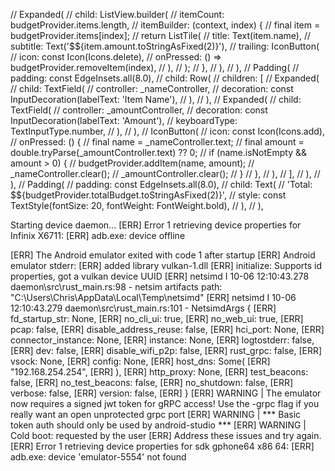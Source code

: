  // Expanded(
          //   child: ListView.builder(
          //     itemCount: budgetProvider.items.length,
          //     itemBuilder: (context, index) {
          //       final item = budgetProvider.items[index];
          //       return ListTile(
          //         title: Text(item.name),
          //         subtitle: Text('\$${item.amount.toStringAsFixed(2)}'),
          //         trailing: IconButton(
          //           icon: const Icon(Icons.delete),
          //           onPressed: () => budgetProvider.removeItem(index),
          //         ),
          //       );
          //     },
          //   ),
          // ),
          // Padding(
          //   padding: const EdgeInsets.all(8.0),
          //   child: Row(
          //     children: [
          //       Expanded(
          //         child: TextField(
          //           controller: _nameController,
          //           decoration: const InputDecoration(labelText: 'Item Name'),
          //         ),
          //       ),
          //       Expanded(
          //         child: TextField(
          //           controller: _amountController,
          //           decoration: const InputDecoration(labelText: 'Amount'),
          //           keyboardType: TextInputType.number,
          //         ),
          //       ),
          //       IconButton(
          //         icon: const Icon(Icons.add),
          //         onPressed: () {
          //           final name = _nameController.text;
          //           final amount = double.tryParse(_amountController.text) ?? 0;
          //           if (name.isNotEmpty && amount > 0) {
          //             budgetProvider.addItem(name, amount);
          //             _nameController.clear();
          //             _amountController.clear();
          //           }
          //         },
          //       ),
          //     ],
          //   ),
          // ),
          // Padding(
          //   padding: const EdgeInsets.all(8.0),
          //   child: Text(
          //     'Total: \$${budgetProvider.totalBudget.toStringAsFixed(2)}',
          //     style: const TextStyle(fontSize: 20, fontWeight: FontWeight.bold),
          //   ),
          // ),



Starting device daemon...
[ERR] Error 1 retrieving device properties for Infinix X6711:
[ERR] adb.exe: device offline

[ERR] The Android emulator exited with code 1 after startup
[ERR] Android emulator stderr:
[ERR] added library vulkan-1.dll
[ERR] initialize: Supports id properties, got a vulkan device UUID
[ERR] netsimd I 10-06 12:10:43.278 daemon\src\rust_main.rs:98 - netsim artifacts path: "C:\\Users\\Chris\\AppData\\Local\\Temp\\netsimd"
[ERR] netsimd I 10-06 12:10:43.279 daemon\src\rust_main.rs:101 - NetsimdArgs {
[ERR]     fd_startup_str: None,
[ERR]     no_cli_ui: true,
[ERR]     no_web_ui: true,
[ERR]     pcap: false,
[ERR]     disable_address_reuse: false,
[ERR]     hci_port: None,
[ERR]     connector_instance: None,
[ERR]     instance: None,
[ERR]     logtostderr: false,
[ERR]     dev: false,
[ERR]     disable_wifi_p2p: false,
[ERR]     rust_grpc: false,
[ERR]     vsock: None,
[ERR]     config: None,
[ERR]     host_dns: Some(
[ERR]         "192.168.254.254",
[ERR]     ),
[ERR]     http_proxy: None,
[ERR]     test_beacons: false,
[ERR]     no_test_beacons: false,
[ERR]     no_shutdown: false,
[ERR]     verbose: false,
[ERR]     version: false,
[ERR] }
[ERR] WARNING | The emulator now requires a signed jwt token for gRPC access! Use the -grpc flag if you really want an open unprotected grpc port
[ERR] WARNING | *** Basic token auth should only be used by android-studio ***
[ERR] WARNING | Cold boot: requested by the user
[ERR] Address these issues and try again.
[ERR] Error 1 retrieving device properties for sdk gphone64 x86 64:
[ERR] adb.exe: device 'emulator-5554' not found